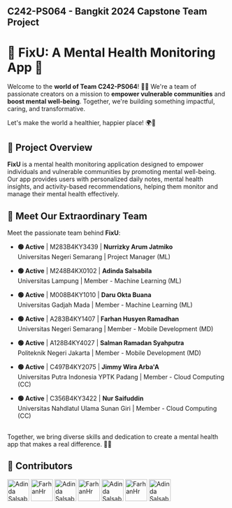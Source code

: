 ## C242-PS064 - Bangkit 2024 Capstone Team Project

# 💚 FixU: A Mental Health Monitoring App 🌱

Welcome to the **world of Team C242-PS064**! 💪✨ We're a team of passionate creators on a mission to **empower vulnerable communities** and **boost mental well-being**. Together, we're building something impactful, caring, and transformative.

Let's make the world a healthier, happier place! 🌍💙

## 🌱 Project Overview
**FixU** is a mental health monitoring application designed to empower individuals and vulnerable communities by promoting mental well-being. Our app provides users with personalized daily notes, mental health insights, and activity-based recommendations, helping them monitor and manage their mental health effectively.

## 👥 Meet Our Extraordinary Team 

Meet the passionate team behind **FixU**:

- **🟢 Active** |  M283B4KY3439 |  **Nurrizky Arum Jatmiko**  
   Universitas Negeri Semarang |  Project Manager (ML)

- **🟢 Active** |  M248B4KX0102 |  **Adinda Salsabila**  
   Universitas Lampung |  Member - Machine Learning (ML)

- **🟢 Active** |  M008B4KY1010 |  **Daru Okta Buana**  
   Universitas Gadjah Mada |  Member - Machine Learning (ML)

- **🟢 Active** |  A283B4KY1407 |  **Farhan Husyen Ramadhan**  
   Universitas Negeri Semarang |  Member - Mobile Development (MD)

- **🟢 Active** |  A128B4KY4027 |  **Salman Ramadan Syahputra**  
   Politeknik Negeri Jakarta |  Member - Mobile Development (MD)

- **🟢 Active** |  C497B4KY2075 |  **Jimmy Wira Arba'A**  
   Universitas Putra Indonesia YPTK Padang |  Member - Cloud Computing (CC)

- **🟢 Active** |  C356B4KY3422 |  **Nur Saifuddin**  
   Universitas Nahdlatul Ulama Sunan Giri |  Member - Cloud Computing (CC)

<br>Together, we bring diverse skills and dedication to create a mental health app that makes a real difference. 🌈💪

## 🧚 Contributors

<a href="https://github.com/raionclaire"><img src="https://github.com/raionclaire.png" width="50" height="50" alt="Adinda Salsabila"></a>
<a href="https://github.com/farhanhr"><img src="https://github.com/farhanhr.png" width="50" height="50" alt="FarhanHr"></a>
<a href="https://github.com/dinDynamiX"><img src="https://github.com/dinDynamiX.png" width="50" height="50" alt="Adinda Salsabila"></a>
<a href="https://github.com/nurrizkyarumjatmiko"><img src="https://github.com/nurrizkyarumjatmiko" width="50" height="50" alt="FarhanHr"></a>
<a href="https://github.com/raionclaire"><img src="https://github.com/raionclaire.png" width="50" height="50" alt="Adinda Salsabila"></a>
<a href="https://github.com/farhanhr"><img src="https://github.com/farhanhr.png" width="50" height="50" alt="FarhanHr"></a>
<a href="https://github.com/raionclaire"><img src="https://github.com/raionclaire.png" width="50" height="50" alt="Adinda Salsabila"></a>


